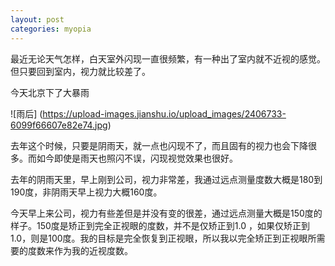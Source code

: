 ```yaml
---
layout: post
categories: myopia
---
```

最近无论天气怎样，白天室外闪现一直很频繁，有一种出了室内就不近视的感觉。但只要回到室内，视力就比较差了。

今天北京下了大暴雨

![雨后] (https://upload-images.jianshu.io/upload_images/2406733-6099f66607e82e74.jpg)

去年这个时候，只要是阴雨天，就一点也闪现不了，而且固有的视力也会下降很多。而如今即使是雨天也照闪不误，闪现视觉效果也很好。

去年的阴雨天里，早上刚到公司，视力非常差，我通过远点测量度数大概是180到190度，非阴雨天早上视力大概160度。

今天早上来公司，视力有些差但是并没有变的很差，通过远点测量大概是150度的样子。150度是矫正到完全正视眼的度数，并不是仅矫正到1.0 ，如果仅矫正到1.0，则是100度。我的目标是完全恢复到正视眼，所以我以完全矫正到正视眼所需要的度数来作为我的近视度数。